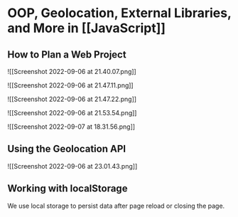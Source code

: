 # OOP, Geolocation, External Libraries, and More in [[JavaScript]]
## How to Plan a Web Project
![[Screenshot 2022-09-06 at 21.40.07.png]]

![[Screenshot 2022-09-06 at 21.47.11.png]]

![[Screenshot 2022-09-06 at 21.47.22.png]]

![[Screenshot 2022-09-06 at 21.53.54.png]]

![[Screenshot 2022-09-07 at 18.31.56.png]]


## Using the Geolocation API
![[Screenshot 2022-09-06 at 23.01.43.png]]


## Working with localStorage
We use local storage to persist data after page reload or closing the page.

